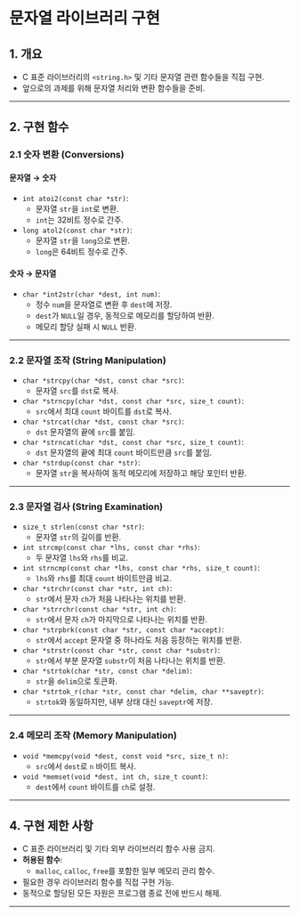 # 문자열 라이브러리 구현

## **1. 개요**

- C 표준 라이브러리의 `<string.h>` 및 기타 문자열 관련 함수들을 직접 구현.
- 앞으로의 과제를 위해 문자열 처리와 변환 함수들을 준비.

---

## **2. 구현 함수**

### **2.1 숫자 변환 (Conversions)**

#### 문자열 → 숫자

- `int atoi2(const char *str)`:
  - 문자열 `str`을 `int`로 변환.
  - `int`는 32비트 정수로 간주.
- `long atol2(const char *str)`:
  - 문자열 `str`을 `long`으로 변환.
  - `long`은 64비트 정수로 간주.

#### 숫자 → 문자열

- `char *int2str(char *dest, int num)`:
  - 정수 `num`을 문자열로 변환 후 `dest`에 저장.
  - `dest`가 `NULL`일 경우, 동적으로 메모리를 할당하여 반환.
  - 메모리 할당 실패 시 `NULL` 반환.

---

### **2.2 문자열 조작 (String Manipulation)**

- `char *strcpy(char *dst, const char *src)`:
  - 문자열 `src`를 `dst`로 복사.
- `char *strncpy(char *dst, const char *src, size_t count)`:
  - `src`에서 최대 `count` 바이트를 `dst`로 복사.
- `char *strcat(char *dst, const char *src)`:
  - `dst` 문자열의 끝에 `src`를 붙임.
- `char *strncat(char *dst, const char *src, size_t count)`:
  - `dst` 문자열의 끝에 최대 `count` 바이트만큼 `src`를 붙임.
- `char *strdup(const char *str)`:
  - 문자열 `str`을 복사하여 동적 메모리에 저장하고 해당 포인터 반환.

---

### **2.3 문자열 검사 (String Examination)**

- `size_t strlen(const char *str)`:
  - 문자열 `str`의 길이를 반환.
- `int strcmp(const char *lhs, const char *rhs)`:
  - 두 문자열 `lhs`와 `rhs`를 비교.
- `int strncmp(const char *lhs, const char *rhs, size_t count)`:
  - `lhs`와 `rhs`를 최대 `count` 바이트만큼 비교.
- `char *strchr(const char *str, int ch)`:
  - `str`에서 문자 `ch`가 처음 나타나는 위치를 반환.
- `char *strrchr(const char *str, int ch)`:
  - `str`에서 문자 `ch`가 마지막으로 나타나는 위치를 반환.
- `char *strpbrk(const char *str, const char *accept)`:
  - `str`에서 `accept` 문자열 중 하나라도 처음 등장하는 위치를 반환.
- `char *strstr(const char *str, const char *substr)`:
  - `str`에서 부분 문자열 `substr`이 처음 나타나는 위치를 반환.
- `char *strtok(char *str, const char *delim)`:
  - `str`을 `delim`으로 토큰화.
- `char *strtok_r(char *str, const char *delim, char **saveptr)`:
  - `strtok`와 동일하지만, 내부 상태 대신 `saveptr`에 저장.

---

### **2.4 메모리 조작 (Memory Manipulation)**

- `void *memcpy(void *dest, const void *src, size_t n)`:
  - `src`에서 `dest`로 `n` 바이트 복사.
- `void *memset(void *dest, int ch, size_t count)`:
  - `dest`에서 `count` 바이트를 `ch`로 설정.

---

## **4. 구현 제한 사항**

- C 표준 라이브러리 및 기타 외부 라이브러리 함수 사용 금지.
- **허용된 함수**:
  - `malloc`, `calloc`, `free`를 포함한 일부 메모리 관리 함수.
- 필요한 경우 라이브러리 함수를 직접 구현 가능.
- 동적으로 할당된 모든 자원은 프로그램 종료 전에 반드시 해제.

---
